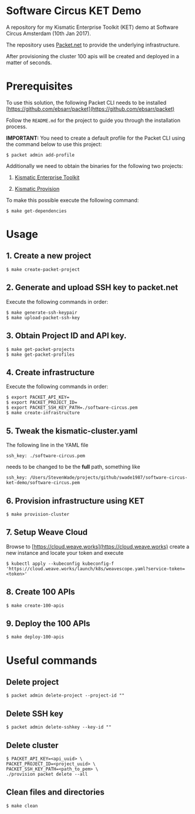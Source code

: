 # Software Circus KET Demo
A repository for my Kismatic Enterprise Toolkit (KET) demo at Software Circus Amsterdam (10th Jan 2017).

The repository uses [Packet.net](https://www.packet.net/) to provide the underlying infrastructure.

After provisioning the cluster 100 apis will be created and deployed in a matter of seconds.

# Prerequisites
To use this solution, the following Packet CLI needs to be installed [https://github.com/ebsarr/packet](https://github.com/ebsarr/packet)

Follow the `README.md` for the project to guide you through the installation process.

**IMPORTANT:** You need to create a default profile for the Packet CLI using the command below to use this project:

```
$ packet admin add-profile
```

Additionally we need to obtain the binaries for the following two projects:

1. [Kismatic Enterprise Toolkit](https://github.com/apprenda/kismatic)

2. [Kismatic Provision](https://github.com/apprenda/kismatic-provision)

To make this possible execute the following command:
```
$ make get-dependencies
```

# Usage

## 1. Create a new project
```
$ make create-packet-project
```

## 2. Generate and upload SSH key to packet.net
Execute the following commands in order:

```
$ make generate-ssh-keypair
$ make upload-packet-ssh-key
```

## 3. Obtain Project ID and API key.
```
$ make get-packet-projects
$ make get-packet-profiles
```

## 4. Create infrastructure
Execute the following commands in order:

```
$ export PACKET_API_KEY=
$ export PACKET_PROJECT_ID=
$ export PACKET_SSH_KEY_PATH=./software-circus.pem
$ make create-infrastructure
```

## 5. Tweak the kismatic-cluster.yaml
The following line in the YAML file

```
ssh_key: ./software-circus.pem
```

needs to be changed to be the **full** path, something like

```
ssh_key: /Users/StevenWade/projects/github/swade1987/software-circus-ket-demo/software-circus.pem
```

## 6. Provision infrastructure using KET
```
$ make provision-cluster
```

## 7. Setup Weave Cloud
Browse to [https://cloud.weave.works](https://cloud.weave.works) create a new instance and locate your token and execute
```
$ kubectl apply --kubeconfig kubeconfig-f 'https://cloud.weave.works/launch/k8s/weavescope.yaml?service-token=<token>'
```

## 8. Create 100 APIs
```
$ make create-100-apis
```

## 9. Deploy the 100 APIs
```
$ make deploy-100-apis
```

# Useful commands

## Delete project
```
$ packet admin delete-project --project-id ""
```

## Delete SSH key
```
$ packet admin delete-sshkey --key-id ""
```

## Delete cluster
```
$ PACKET_API_KEY=<api_uuid> \
PACKET_PROJECT_ID=<project_uuid> \
PACKET_SSH_KEY_PATH=<path_to_pem> \
./provision packet delete --all
```

## Clean files and directories
```
$ make clean
```